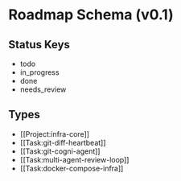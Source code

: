 # Roadmap Schema (v0.1)

## Status Keys
- todo
- in_progress
- done
- needs_review

## Types
- [[Project:infra-core]]
- [[Task:git-diff-heartbeat]]
- [[Task:git-cogni-agent]]
- [[Task:multi-agent-review-loop]]
- [[Task:docker-compose-infra]]
